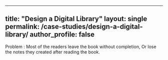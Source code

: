 
---
title: "Design a Digital Library"
layout: single
permalink: /case-studies/design-a-digital-library/
author_profile: false
---
Problem : Most of the readers leave the book without completion, Or lose the notes they created after reading the book.

